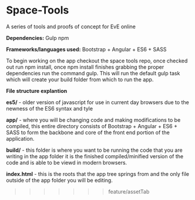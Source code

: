 Space-Tools
==========

A series of tools and proofs of concept for EvE online

**Dependencies:**
Gulp
npm

**Frameworks/languages used:** Bootstrap + Angular + ES6 + SASS

To begin working on the app checkout the space tools repo, once checked out run npm install, once npm install finishes grabbing the proper dependencies run the command gulp. This will run the default gulp task which will create your build folder from which to run the app.

**File structure explantion**

**es5/** - older version of javascript for use in current day browsers due to the newness of the ES6 syntax and tyle

**app/** - where you will be changing code and making modifications to be compiled, this entire directory consists of Bootstrap + Angular + ES6 + SASS to form the backbone and core of the front end portion of the application.

**build/** - this folder is where you want to be running the code that you are writing in the app folder it is the finished compiled/minified version of the code and is able to be viewd in modern browsers.

**index.html** - this is the roots that the app tree springs from and the only file outside of the app folder you will be editing.
>>>>>>> feature/assetTab
